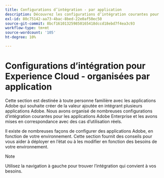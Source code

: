 ```yaml
---
title: Configurations d’intégration - par application
description: Découvrez les configurations d’intégration courantes pour Experience Cloud, organisées par applications.
exl-id: 80c75142-aa73-4bac-8bed-22e0af50ec50
source-git-commit: 8bcf161013259850165418dccd18ebd7f4ea3c93
workflow-type: tm+mt
source-wordcount: '105'
ht-degree: 10%

---
```


# Configurations d’intégration pour Experience Cloud - organisées par application

Cette section est destinée à toute personne familière avec les applications Adobe qui souhaite créer de la valeur ajoutée en intégrant plusieurs applications Adobe. Nous avons organisé de nombreuses configurations d’intégration courantes pour les applications Adobe Enterprise et les avons mises en correspondance avec des cas d’utilisation réels.

Il existe de nombreuses façons de configurer des applications Adobe, en fonction de votre environnement. Cette section fournit des conseils pour vous aider à déployer en l’état ou à les modifier en fonction des besoins de votre environnement.

>[!NOTE]
>
>Utilisez la navigation à gauche pour trouver l’intégration qui convient à vos besoins.
